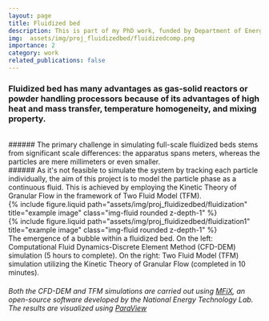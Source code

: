 ```yaml
---
layout: page
title: Fluidized bed
description: This is part of my PhD work, funded by Department of Energy through a grant.
img:  assets/img/proj_fluidizedbed/fluidizedcomp.png
importance: 2
category: work
related_publications: false
---
```


<style>
    .custom-image {
        display: flex;
        justify-content: flex-end;
        align-items: center;
        max-width: 80%;
    }
</style>

<style>
    .custom-image1 {
        display: flex;
        justify-content: flex-end;
        align-items: right;
        max-width: 50%;
    }
</style>

### Fluidized bed has many advantages as gas-solid reactors or powder handling processors because of its advantages of high heat and mass transfer, temperature homogeneity, and mixing property. 

<br>
###### The primary challenge in simulating full-scale fluidized beds stems from significant scale differences: the apparatus spans meters, whereas the particles are mere millimeters or even smaller.

<br>
###### As it's not feasible to simulate the system by tracking each particle individually, the aim of this project is to model the particle phase as a continuous fluid. This is achieved by employing the Kinetic Theory of Granular Flow in the framework of Two Fluid Model (TFM).


<div class="row justify-content-sm-center">
    <div class="col-sm-3 mt-3  d-flex align-items-end">
        {% include figure.liquid path="assets/img/proj_fluidizedbed/fluidization" title="example image" class="img-fluid rounded z-depth-1" %}
    </div>
    <div class="col-sm-6 mt-3  d-flex align-items-end">
        {% include figure.liquid path="assets/img/proj_fluidizedbed/fluidization1" title="example image" class="img-fluid rounded z-depth-1" %}
    </div>
</div>
<div class="caption">
    The emergence of a bubble within a fluidized bed.
    On the left: Computational Fluid Dynamics-Discrete Element Method (CFD-DEM) simulation (5 hours to complete).
    On the right: Two Fluid Model (TFM) simulation utilizing the Kinetic Theory of Granular Flow (completed in 10 minutes).
</div>

###### Both the CFD-DEM and TFM simulations are carried out using [MFiX](https://mfix.netl.doe.gov/products/mfix/), an open-source software developed by the National Energy Technology Lab. The results are visualized using [ParaView](https://www.paraview.org/)